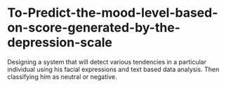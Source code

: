 # To-Predict-the-mood-level-based-on-score-generated-by-the-depression-scale
Designing a system that will detect various tendencies in a particular individual using his facial expressions and text based data analysis. Then classifying him as neutral or negative.
